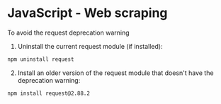# JavaScript - Web scraping

To avoid the request deprecation warning


1. Uninstall the current request module (if installed):

```sh
npm uninstall request
```

2. Install an older version of the request module that doesn't have the deprecation warning:

```sh
npm install request@2.88.2
```
